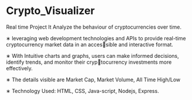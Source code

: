 # Crypto_Visualizer
Real time Project
It Analyze the behaviour of cryptocurrencies over time.

∗ leveraging web development technologies and APIs to provide real-time cryptocurrency market data in an accessible and interactive format.  

∗ With Intuitive charts and graphs, users can make informed decisions, identify trends, and monitor their cryptocurrency investments more effectively.

∗ The details visible are Market Cap, Market Volume, All Time High/Low

∗ Technology Used: HTML, CSS, Java-script, Nodejs, Express.
